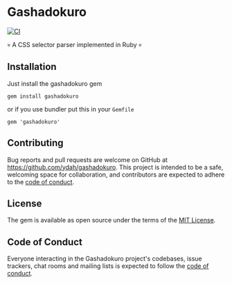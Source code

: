# Gashadokuro

[![CI](https://github.com/ydah/gashadokuro/actions/workflows/ci.yml/badge.svg)](https://github.com/ydah/gashadokuro/actions/workflows/ci.yml)

💀 A CSS selector parser implemented in Ruby 💀

## Installation

Just install the gashadokuro gem

```
gem install gashadokuro
```

or if you use bundler put this in your `Gemfile`

```
gem 'gashadokuro'
```

## Contributing

Bug reports and pull requests are welcome on GitHub at https://github.com/ydah/gashadokuro. This project is intended to be a safe, welcoming space for collaboration, and contributors are expected to adhere to the [code of conduct](https://github.com/ydah/gashadokuro/blob/main/CODE_OF_CONDUCT.md).

## License

The gem is available as open source under the terms of the [MIT License](https://opensource.org/licenses/MIT).

## Code of Conduct

Everyone interacting in the Gashadokuro project's codebases, issue trackers, chat rooms and mailing lists is expected to follow the [code of conduct](https://github.com/ydah/gashadokuro/blob/main/CODE_OF_CONDUCT.md).
